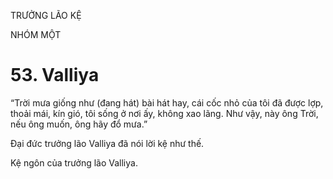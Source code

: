 TRƯỞNG LÃO KỆ

NHÓM MỘT

# 53. Valliya

“Trời mưa giống như (đang hát) bài hát hay, cái cốc nhỏ của tôi đã được lợp, thoải mái, kín gió, tôi sống ở nơi ấy, không xao lãng. Như vậy, này ông Trời, nếu ông muốn, ông hãy đổ mưa.”

Đại đức trưởng lão Valliya đã nói lời kệ như thế.

Kệ ngôn của trưởng lão Valliya.
